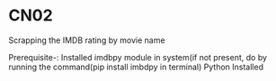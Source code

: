 # CN02
Scrapping the IMDB rating by movie name


Prerequisite-:
Installed imdbpy module in system(if not present, do by running the command(pip install imbdpy in terminal)
Python Installed
